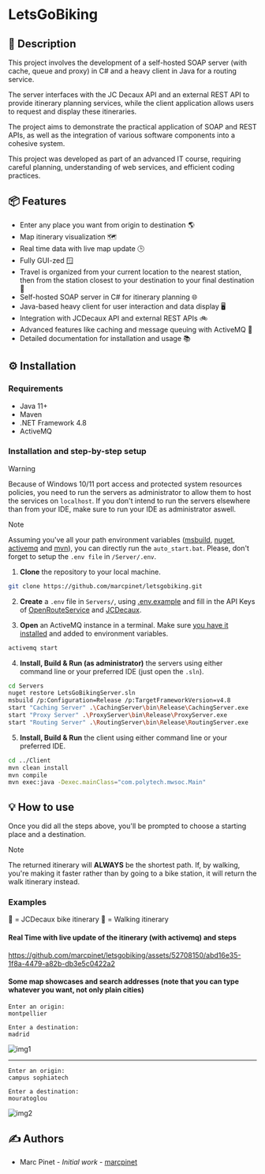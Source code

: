 # LetsGoBiking

## 📝 Description

This project involves the development of a self-hosted SOAP server (with cache, queue and proxy) in C# and a heavy client in Java for a routing service.

The server interfaces with the JC Decaux API and an external REST API to provide itinerary planning services, while the client application allows users to request and display these itineraries.

The project aims to demonstrate the practical application of SOAP and REST APIs, as well as the integration of various software components into a cohesive system.

This project was developed as part of an advanced IT course, requiring careful planning, understanding of web services, and efficient coding practices.

## 📦 Features

- Enter any place you want from origin to destination 🌎
- Map itinerary visualization 🗺️
- Real time data with live map update 🕒
- Fully GUI-zed 🪟
- Travel is organized from your current location to the nearest station, then from the station closest to your destination to your final destination 📍
- Self-hosted SOAP server in C# for itinerary planning 🌐
- Java-based heavy client for user interaction and data display 🖥️
- Integration with JCDecaux API and external REST APIs 🚲
- Advanced features like caching and message queuing with ActiveMQ 🚀
- Detailed documentation for installation and usage 📚

## ⚙️ Installation

### Requirements

- Java 11+
- Maven
- .NET Framework 4.8
- ActiveMQ

### Installation and step-by-step setup

> [!WARNING]  
> Because of Windows 10/11 port access and protected system resources policies, you need to run the servers as administrator to allow them to host the services on `localhost`. If you don't intend to run the servers elsewhere than from your IDE, make sure to run your IDE as administrator aswell.

> [!NOTE]  
> Assuming you've all your path environment variables ([msbuild](https://visualstudio.microsoft.com/downloads/?cid=learn-onpage-download-cta#build-tools-for-visual-studio-2022), [nuget](https://www.nuget.org/downloads), [activemq](https://activemq.apache.org/components/classic/download/) and [mvn](https://maven.apache.org/download.cgi)), you can directly run the `auto_start.bat`. Please, don't forget to setup the `.env file` in `/Server/.env`.

1. **Clone** the repository to your local machine.

```bash
git clone https://github.com/marcpinet/letsgobiking.git
```

2. **Create** a `.env` file in `Servers/`, using [.env.example](Servers/.env.example) and fill in the API Keys of [OpenRouteService](https://api.openrouteservice.org/) and [JCDecaux](https://developer.jcdecaux.com/#/home).

3. **Open** an ActiveMQ instance in a terminal. Make sure [you have it installed](https://activemq.apache.org/components/classic/download/) and added to environment variables.

```bash
activemq start
```

4. **Install, Build & Run (as administrator)** the servers using either command line or your preferred IDE (just open the `.sln`).

```bash
cd Servers
nuget restore LetsGoBikingServer.sln
msbuild /p:Configuration=Release /p:TargetFrameworkVersion=v4.8
start "Caching Server" .\CachingServer\bin\Release\CachingServer.exe
start "Proxy Server" .\ProxyServer\bin\Release\ProxyServer.exe
start "Routing Server" .\RoutingServer\bin\Release\RoutingServer.exe
```

5. **Install, Build & Run** the client using either command line or your preferred IDE.

```bash
cd ../Client
mvn clean install
mvn compile
mvn exec:java -Dexec.mainClass="com.polytech.mwsoc.Main"
```

## 💡 How to use

Once you did all the steps above, you'll be prompted to choose a starting place and a destination.

> [!NOTE]  
> The returned itinerary will **ALWAYS** be the shortest path. If, by walking, you're making it faster rather than by going to a bike station, it will return the walk itinerary instead.

### Examples

🔵 = JCDecaux bike itinerary
🔴 = Walking itinerary

#### Real Time with live update of the itinerary (with activemq) and steps

https://github.com/marcpinet/letsgobiking/assets/52708150/abd16e35-1f8a-4479-a82b-db3e5c0422a2

#### Some map showcases and search addresses (note that you can type whatever you want, not only plain cities)

```
Enter an origin:
montpellier

Enter a destination:
madrid
```

![img1](https://i.imgur.com/FwDwjor.png)

---

```
Enter an origin:
campus sophiatech

Enter a destination:
mouratoglou
```

![img2](https://i.imgur.com/8GWbeXh.png)

## ✍️ Authors

- Marc Pinet - *Initial work* - [marcpinet](https://github.com/marcpinet)

